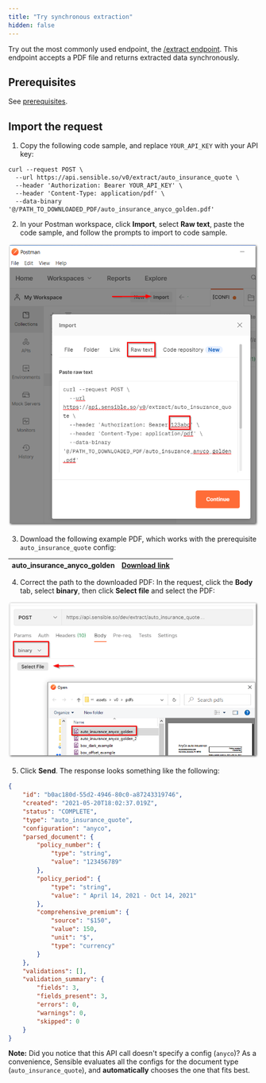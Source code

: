 ```yaml
---
title: "Try synchronous extraction"
hidden: false
---
```




Try out the most commonly used endpoint, the  [/extract endpoint](https://sensiblehq.readme.io/reference#rate-confirmations). This endpoint accepts a PDF file and returns extracted data synchronously. 

Prerequisites
---

See [prerequisites](doc:api-tutorial#prerequisites).


Import the request
----


1. Copy the following code sample, and replace `YOUR_API_KEY` with your API key:

```curl
curl --request POST \
  --url https://api.sensible.so/v0/extract/auto_insurance_quote \
  --header 'Authorization: Bearer YOUR_API_KEY' \
  --header 'Content-Type: application/pdf' \
  --data-binary '@/PATH_TO_DOWNLOADED_PDF/auto_insurance_anyco_golden.pdf'
```



2. In your Postman workspace, click **Import**, select **Raw text**, paste the code sample, and follow the prompts to import to code sample.

![Click to enlarge](https://raw.githubusercontent.com/sensible-hq/sensible-docs/main/readme-sync/assets/v0/images/final/quickstart_postman_import.png)

3. Download the following example PDF, which works with the prerequisite  `auto_insurance_quote` config:

| auto_insurance_anyco_golden | [Download link](https://github.com/sensible-hq/sensible-docs/raw/main/readme-sync/assets/v0/pdfs/auto_insurance_anyco_golden.pdf) |
| --------------------------- | ------------------------------------------------------------ |

4. Correct the path to the downloaded PDF: In the request, click the **Body** tab, select **binary**, then click **Select file** and select the PDF:

![Click to enlarge](https://raw.githubusercontent.com/sensible-hq/sensible-docs/main/readme-sync/assets/v0/images/final/quickstart_postman_1.png)

   

5. Click **Send**. The response looks something like the following:

```json
{
    "id": "b0ac180d-55d2-4946-80c0-a87243319746",
    "created": "2021-05-20T18:02:37.019Z",
    "status": "COMPLETE",
    "type": "auto_insurance_quote",
    "configuration": "anyco",
    "parsed_document": {
        "policy_number": {
            "type": "string",
            "value": "123456789"
        },
        "policy_period": {
            "type": "string",
            "value": " April 14, 2021 - Oct 14, 2021"
        },
        "comprehensive_premium": {
            "source": "$150",
            "value": 150,
            "unit": "$",
            "type": "currency"
        }
    },
    "validations": [],
    "validation_summary": {
        "fields": 3,
        "fields_present": 3,
        "errors": 0,
        "warnings": 0,
        "skipped": 0
    }
}
```

**Note:**  Did you notice that this API call doesn't specify a config (`anyco`)? As a convenience, Sensible evaluates all the configs for the document type  (`auto_insurance_quote`), and **automatically** chooses the one that fits best. 

